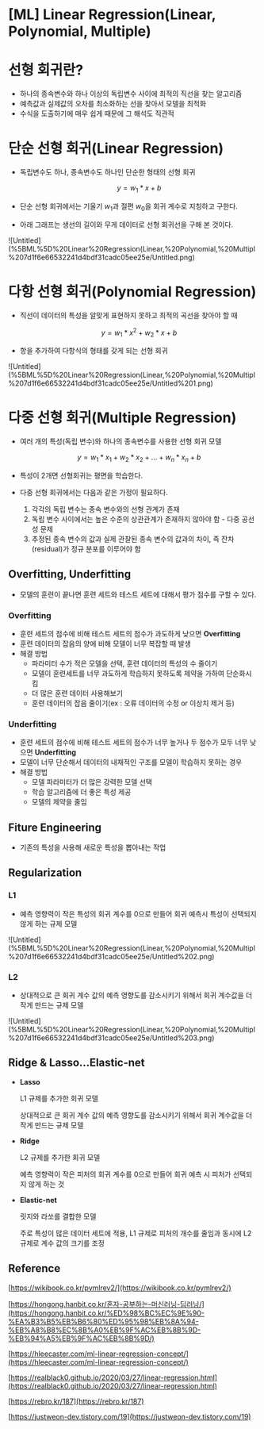 # [ML] Linear Regression(Linear, Polynomial, Multiple)

# 선형 회귀란?

- 하나의 종속변수와 하나 이상의 독립변수 사이에 최적의 직선을 찾는 알고리즘
- 예측값과 실제값의 오차를 최소화하는 선을 찾아서 모델을 최적화
- 수식을 도출하기에 매우 쉽게 때문에 그 해석도 직관적

# 단순 선형 회귀(Linear Regression)

- 독립변수도 하나, 종속변수도 하나인 단순한 형태의 선형 회귀
    
    $$
    y = w_1*x + b
    $$
    
- 단순 선형 회귀에서는 기울기 $w_1$과 절편 $w_0$을 회귀 계수로 지칭하고 구한다.
- 아래 그래프는 생선의 길이와 무게 데이터로 선형 회귀선을 구해 본 것이다.

![Untitled](%5BML%5D%20Linear%20Regression(Linear,%20Polynomial,%20Multipl%207d1f6e66532241d4bdf31cadc05ee25e/Untitled.png)

# 다항 선형 회귀(Polynomial Regression)

- 직선이 데이터의 특성을 알맞게 표현하지 못하고 최적의 곡선을 찾아야 할 때
    
    $$
    y = w_1*x^2 + w_2*x + b
    $$
    
- 항을 추가하여 다항식의 형태를 갖게 되는 선형 회귀

![Untitled](%5BML%5D%20Linear%20Regression(Linear,%20Polynomial,%20Multipl%207d1f6e66532241d4bdf31cadc05ee25e/Untitled%201.png)

# 다중 선형 회귀(Multiple Regression)

- 여러 개의 특성(독립 변수)와 하나의 종속변수를 사용한 선형 회귀 모델
    
    $$
    y = w_1*x_1 + w_2*x_2 + ... + w_n*x_n + b
    $$
    
- 특성이 2개면 선형회귀는 평면을 학습한다.
- 다중 선형 회귀에서는 다음과 같은 가정이 필요하다.
    1. 각각의 독립 변수는 종속 변수와의 선형 관계가 존재
    2. 독립 변수 사이에서는 높은 수준의 상관관계가 존재하지 않아야 함 - 다중 공선성 문제
    3. 추정된 종속 변수의 값과 실제 관찰된 종속 변수의 값과의 차이, 즉 잔차(residual)가 정규 분포를 이루어야 함
    

## Overfitting, Underfitting

- 모델의 훈련이 끝나면 훈련 세트와 테스트 세트에 대해서 평가 점수를 구할 수 있다.

### Overfitting

- 훈련 세트의 점수에 비해 테스트 세트의 점수가 과도하게 낮으면 **Overfitting**
- 훈련 데이터의 잡음의 양에 비해 모델이 너무 복잡할 때 발생
- 해결 방법
    - 파라미터 수가 적은 모델을 선택, 훈련 데이터의 특성의 수 줄이기
    - 모델이 훈련세트를 너무 과도하게 학습하지 못하도록 제약을 가하여 단순화시킴
    - 더 많은 훈련 데이터 사용해보기
    - 훈련 데이터의 잡음 줄이기(ex : 오류 데이터의 수정 or 이상치 제거 등)

### Underfitting

- 훈련 세트의 점수에 비해 테스트 세트의 점수가 너무 높거나 두 점수가 모두 너무 낮으면 **Underfitting**
- 모델이 너무 단순해서 데이터의 내재적인 구조를 모델이 학습하지 못하는 경우
- 해결 방법
    - 모델 파라미터가 더 많은 강력한 모델 선택
    - 학습 알고리즘에 더 좋은 특성 제공
    - 모델의 제약을 줄임

## Fiture Engineering

- 기존의 특성을 사용해 새로운 특성을 뽑아내는 작업

## Regularization

### L1

- 예측 영향력이 작은 특성의 회귀 계수를 0으로 만들어 회귀 예측시 특성이 선택되지 않게 하는 규제 모델

![Untitled](%5BML%5D%20Linear%20Regression(Linear,%20Polynomial,%20Multipl%207d1f6e66532241d4bdf31cadc05ee25e/Untitled%202.png)

### L2

- 상대적으로 큰 회귀 계수 값의 예측 영향도를 감소시키기 위해서 회귀 계수값을 더 작게 만드는 규제 모델

![Untitled](%5BML%5D%20Linear%20Regression(Linear,%20Polynomial,%20Multipl%207d1f6e66532241d4bdf31cadc05ee25e/Untitled%203.png)

## Ridge & Lasso…Elastic-net

- **Lasso**
    
    L1 규제를 추가한 회귀 모델
    
    상대적으로 큰 회귀 계수 값의 예측 영향도를 감소시키기 위해서 회귀 계수값을 더 작게 만드는 규제 모델
    
- **Ridge**
    
    L2 규제를 추가한 회귀 모델
    
    예측 영향력이 작은 피처의 회귀 계수를 0으로 만들어 회귀 예측 시 피처가 선택되지 않게 하는 것
    
- **Elastic-net**
    
    릿지와 라쏘를 결합한 모델
    
    주로 특성이 많은 데이터 세트에 적용, L1 규제로 피처의 개수를 줄임과 동시에 L2 규제로 계수 값의 크기를 조정
    

## Reference

[https://wikibook.co.kr/pymlrev2/](https://wikibook.co.kr/pymlrev2/)

[https://hongong.hanbit.co.kr/혼자-공부하는-머신러닝-딥러닝/](https://hongong.hanbit.co.kr/%ED%98%BC%EC%9E%90-%EA%B3%B5%EB%B6%80%ED%95%98%EB%8A%94-%EB%A8%B8%EC%8B%A0%EB%9F%AC%EB%8B%9D-%EB%94%A5%EB%9F%AC%EB%8B%9D/)

[https://hleecaster.com/ml-linear-regression-concept/](https://hleecaster.com/ml-linear-regression-concept/)

[https://realblack0.github.io/2020/03/27/linear-regression.html](https://realblack0.github.io/2020/03/27/linear-regression.html)

[https://rebro.kr/187](https://rebro.kr/187)

[https://justweon-dev.tistory.com/19](https://justweon-dev.tistory.com/19)